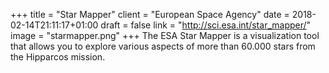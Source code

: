 +++
title = "Star Mapper"
client = "European Space Agency"
date = 2018-02-14T21:11:17+01:00
draft = false
link = "http://sci.esa.int/star_mapper/"
image = "starmapper.png"
+++
The ESA Star Mapper is a visualization tool that allows you to explore various aspects of more than 60.000 stars from the Hipparcos mission.